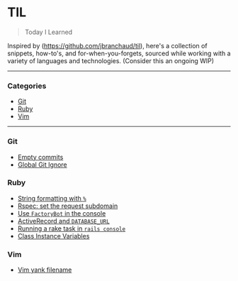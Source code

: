 # TIL

> Today I Learned

Inspired by (https://github.com/jbranchaud/til), here's a collection of
snippets, how-to's, and for-when-you-forgets, sourced while working with
a variety of languages and technologies. (Consider this an ongoing WIP)

---

### Categories

* [Git](#git)
* [Ruby](#ruby)
* [Vim](#vim)

---

### Git

- [Empty commits](git/empty-commits.md)
- [Global Git Ignore](git/global-gitignore.md)

### Ruby

- [String formatting with `%`](ruby/string-format-with-modulo.md)
- [Rspec: set the request subdomain](ruby/rspec-set-subdomain.md)
- [Use `FactoryBot` in the console](ruby/factory-bot-console.md)
- [ActiveRecord and `DATABASE_URL`](ruby/ar-database-url.md)
- [Running a rake task in `rails console`](ruby/rake-task-rails-console.md)
- [Class Instance Variables](ruby/class-instance-variables.md)

### Vim

- [Vim yank filename](vim/yank-filename.md)
